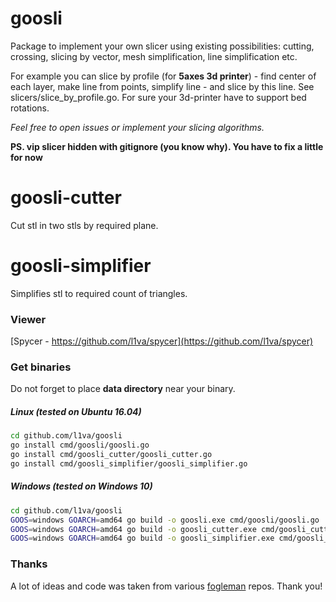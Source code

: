 # goosli
Package to implement your own slicer using existing possibilities: cutting, crossing, 
slicing by vector, mesh simplification, line simplification etc.

For example you can slice by profile (for <b>5axes 3d printer</b>) - find center of 
each layer, make line from points, simplify line - and slice by this line. 
See slicers/slice_by_profile.go. For sure your 3d-printer have to support bed rotations.

<i>Feel free to open issues or implement your slicing algorithms.</i>

<b>PS. vip slicer hidden with gitignore (you know why). You have to fix a little for now </b> 

# goosli-cutter
Cut stl in two stls by required plane.

# goosli-simplifier
Simplifies stl to required count of triangles.

### Viewer
[Spycer - https://github.com/l1va/spycer](https://github.com/l1va/spycer)

### Get binaries
Do not forget to place <b>data directory</b> near your binary. 
##### Linux (tested on Ubuntu 16.04)
```bash
cd github.com/l1va/goosli
go install cmd/goosli/goosli.go 
go install cmd/goosli_cutter/goosli_cutter.go 
go install cmd/goosli_simplifier/goosli_simplifier.go
```
##### Windows (tested on Windows 10)
```bash
cd github.com/l1va/goosli
GOOS=windows GOARCH=amd64 go build -o goosli.exe cmd/goosli/goosli.go 
GOOS=windows GOARCH=amd64 go build -o goosli_cutter.exe cmd/goosli_cutter/goosli_cutter.go 
GOOS=windows GOARCH=amd64 go build -o goosli_simplifier.exe cmd/goosli_simplifier/goosli_simplifier.go 
```

### Thanks
A lot of ideas and code was taken from various [fogleman](https://github.com/fogleman) 
repos. Thank you!
